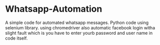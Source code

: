 # Whatsapp-Automation
A simple code for automated whatsapp messages. Python code using selenium library. using chromedriver 
also automatic facebook login witha slight fault which is you have to enter yourb password and user name in code itself.
